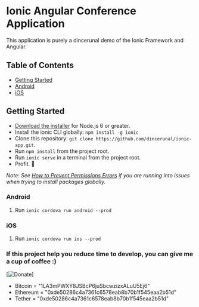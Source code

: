 # Ionic Angular Conference Application

This application is purely a dincerunal demo of the Ionic Framework and Angular.

## Table of Contents
- [Getting Started](#getting-started)
- [Android](#android)
- [iOS](#ios)


## Getting Started

* [Download the installer](https://nodejs.org/) for Node.js 6 or greater.
* Install the ionic CLI globally: `npm install -g ionic`
* Clone this repository: `git clone https://github.com/dincerunal/ionic-app.git`.
* Run `npm install` from the project root.
* Run `ionic serve` in a terminal from the project root.
* Profit. :tada:

_Note: See [How to Prevent Permissions Errors](https://docs.npmjs.com/getting-started/fixing-npm-permissions) if you are running into issues when trying to install packages globally._



### Android

1. Run `ionic cordova run android --prod`

### iOS

1. Run `ionic cordova run ios --prod`




### If this project help you reduce time to develop, you can give me a cup of coffee :)
[![Donate](https://img.shields.io/badge/Donate-PayPal-green.svg)]
* Bitcoin  = "1LA3mPWXY8JSBcP6juSbcwzizxALuU5Ej6"
* Ethereum = "0xde50286c4a7361c6578eab8b70b1f545eaa2b51d"
* Tether   = "0xde50286c4a7361c6578eab8b70b1f545eaa2b51d"
